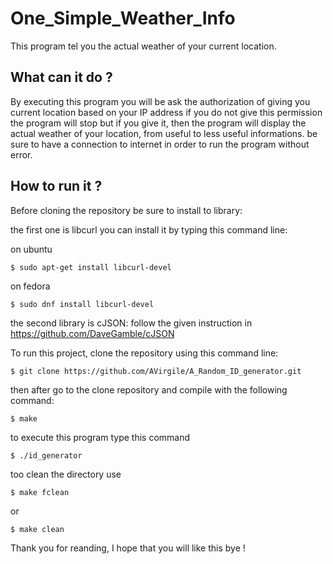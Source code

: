 # One_Simple_Weather_Info

This program tel you the actual weather of your current location.

## What can it do ?

By executing this program you will be ask the authorization of giving you current location based on your IP address
if you do not give this permission the program will stop but if you give it, then the program will display the actual weather
of your location, from useful to less useful informations.
be sure to have a connection to internet in order to run the program without error.

## How to run it ?

Before cloning the repository be sure to install to library:

the first one is libcurl you can install it by typing this command line:

on ubuntu
```
$ sudo apt-get install libcurl-devel  
```
on fedora
```
$ sudo dnf install libcurl-devel  
```
the second library is cJSON:
follow the given instruction in https://github.com/DaveGamble/cJSON

To run this project, clone the repository using this command line:

```
$ git clone https://github.com/AVirgile/A_Random_ID_generator.git
```
then after go to the clone repository and compile with the following command:

```
$ make
```
to execute this program type this command
```
$ ./id_generator
```
too clean the directory use

```
$ make fclean
```
or

```
$ make clean
```

Thank you for reanding, I hope that you will like this bye !

